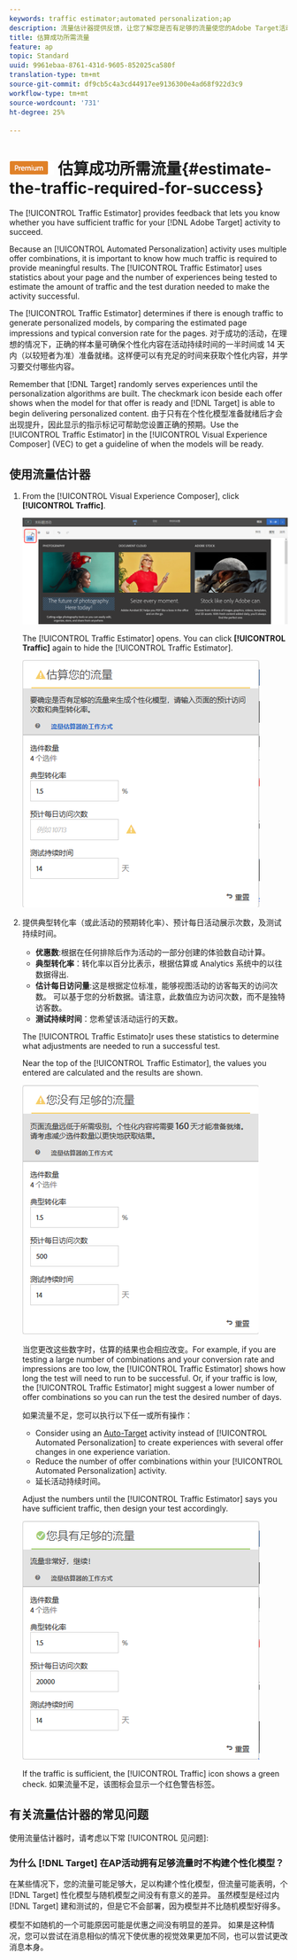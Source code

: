 ```yaml
---
keywords: traffic estimator;automated personalization;ap
description: 流量估计器提供反馈，让您了解您是否有足够的流量使您的Adobe Target活动成功。
title: 估算成功所需流量
feature: ap
topic: Standard
uuid: 9961ebaa-8761-431d-9605-852025ca580f
translation-type: tm+mt
source-git-commit: df9cb5c4a3cd44917ee9136300e4ad68f922d3c9
workflow-type: tm+mt
source-wordcount: '731'
ht-degree: 25%

---
```



# ![PREMIUM](/help/assets/premium.png) 估算成功所需流量{#estimate-the-traffic-required-for-success}

The [!UICONTROL Traffic Estimator] provides feedback that lets you know whether you have sufficient traffic for your [!DNL Adobe Target] activity to succeed.

Because an [!UICONTROL Automated Personalization] activity uses multiple offer combinations, it is important to know how much traffic is required to provide meaningful results. The [!UICONTROL Traffic Estimator] uses statistics about your page and the number of experiences being tested to estimate the amount of traffic and the test duration needed to make the activity successful.

The [!UICONTROL Traffic Estimator] determines if there is enough traffic to generate personalized models, by comparing the estimated page impressions and typical conversion rate for the pages. 对于成功的活动，在理想的情况下，正确的样本量可确保个性化内容在活动持续时间的一半时间或 14 天内（以较短者为准）准备就绪。这样便可以有充足的时间来获取个性化内容，并学习要交付哪些内容。

Remember that [!DNL Target] randomly serves experiences until the personalization algorithms are built. The checkmark icon beside each offer shows when the model for that offer is ready and [!DNL Target] is able to begin delivering personalized content. 由于只有在个性化模型准备就绪后才会出现提升，因此显示的指示标记可帮助您设置正确的预期。Use the [!UICONTROL Traffic Estimator] in the [!UICONTROL Visual Experience Composer] (VEC) to get a guideline of when the models will be ready.

## 使用流量估计器

1. From the [!UICONTROL Visual Experience Composer], click **[!UICONTROL Traffic]**.

   ![“流量”图标](/help/c-activities/t-automated-personalization/assets/icon-traffic.png)

   The [!UICONTROL Traffic Estimator] opens. You can click **[!UICONTROL Traffic]** again to hide the [!UICONTROL Traffic Estimator].

   ![](assets/ap_est.png)

1. 提供典型转化率（或此活动的预期转化率）、预计每日活动展示次数，及测试持续时间。

   * **优惠数**:根据在任何排除后作为活动的一部分创建的体验数自动计算。
   * **典型转化率**：转化率以百分比表示，根据估算或 Analytics 系统中的以往数据得出.
   * **估计每日访问量**:这是根据定位标准，能够视图活动的访客每天的访问次数。 可以基于您的分析数据。请注意，此数值应为访问次数，而不是独特访客数。
   * **测试持续时间**：您希望该活动运行的天数。

   The [!UICONTROL Traffic Estimato]r uses these statistics to determine what adjustments are needed to run a successful test.

   Near the top of the [!UICONTROL Traffic Estimator], the values you entered are calculated and the results are shown.

   ![](assets/ap_est_no.png)

   当您更改这些数字时，估算的结果也会相应改变。For example, if you are testing a large number of combinations and your conversion rate and impressions are too low, the [!UICONTROL Traffic Estimator] shows how long the test will need to run to be successful. Or, if your traffic is low, the [!UICONTROL Traffic Estimator] might suggest a lower number of offer combinations so you can run the test the desired number of days.

   如果流量不足，您可以执行以下任一或所有操作：

   * Consider using an [Auto-Target](/help/c-activities/auto-target-to-optimize.md) activity instead of [!UICONTROL Automated Personalization] to create experiences with several offer changes in one experience variation.
   * Reduce the number of offer combinations within your [!UICONTROL Automated Personalization] activity.
   * 延长活动持续时间。

   Adjust the numbers until the [!UICONTROL Traffic Estimator] says you have sufficient traffic, then design your test accordingly.

   ![](assets/ap_est_yes.png)

   If the traffic is sufficient, the [!UICONTROL Traffic] icon shows a green check. 如果流量不足，该图标会显示一个红色警告标签。

## 有关流量估计器的常见问题

使用流量估计器时，请考虑以下常 [!UICONTROL 见问题]:

### 为什么 [!DNL Target] 在AP活动拥有足够流量时不构建个性化模型？

在某些情况下，您的流量可能足够大，足以构建个性化模型，但流量可能表明，个 [!DNL Target] 性化模型与随机模型之间没有有意义的差异。 虽然模型是经过内 [!DNL Target] 建和测试的，但是它不会部署，因为模型并不比随机模型好得多。

模型不如随机的一个可能原因可能是优惠之间没有明显的差异。 如果是这种情况，您可以尝试在消息相似的情况下使优惠的视觉效果更加不同，也可以尝试更改消息本身。
